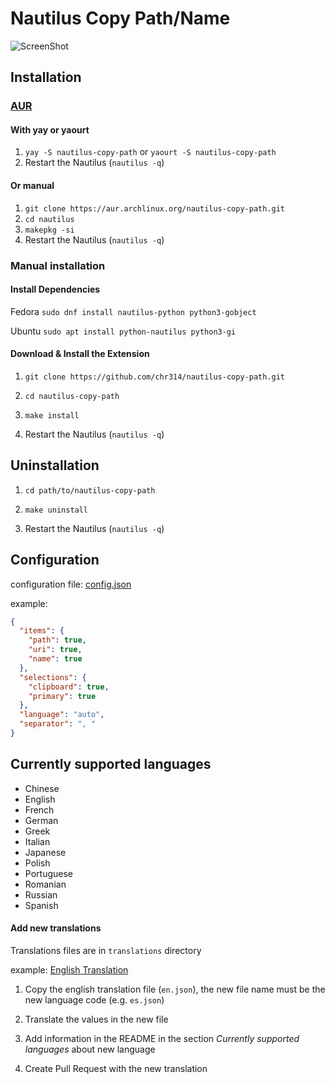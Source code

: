 # Nautilus Copy Path/Name

![ScreenShot](https://raw.githubusercontent.com/chr314/nautilus-copy-path/master/screenshot.png)

## Installation

###  [AUR](https://aur.archlinux.org/packages/nautilus-copy-path/)

#### With yay or yaourt
1. `yay -S nautilus-copy-path` or `yaourt -S nautilus-copy-path`
2. Restart the Nautilus (`nautilus -q`)

#### Or manual
1. `git clone https://aur.archlinux.org/nautilus-copy-path.git`
2. `cd nautilus`
3. `makepkg -si`
4. Restart the Nautilus (`nautilus -q`)


### Manual installation

#### Install Dependencies

Fedora `sudo dnf install nautilus-python python3-gobject`

Ubuntu `sudo apt install python-nautilus python3-gi`

#### Download & Install the Extension

1. `git clone https://github.com/chr314/nautilus-copy-path.git`

2. `cd nautilus-copy-path`

3. `make install`

4. Restart the Nautilus (`nautilus -q`)

## Uninstallation

1. `cd path/to/nautilus-copy-path`
   
2. `make uninstall`
   
3. Restart the Nautilus (`nautilus -q`)

## Configuration
configuration file: [config.json](config.json)

example:
```json
{
  "items": {
    "path": true,
    "uri": true,
    "name": true
  },
  "selections": {
    "clipboard": true,
    "primary": true
  },
  "language": "auto",
  "separator": ", "
}
```


## Currently supported languages 
- Chinese
- English
- French
- German
- Greek
- Italian
- Japanese
- Polish
- Portuguese
- Romanian
- Russian
- Spanish

#### Add new translations

Translations files are in `translations` directory

example: [English Translation](translations/en.json)

1. Copy the english translation file (`en.json`), the new file name must be the new language code (e.g. `es.json`)

2. Translate the values in the new file

3. Add information in the README in the section *Currently supported languages* about new language 

3. Create Pull Request with the new translation
